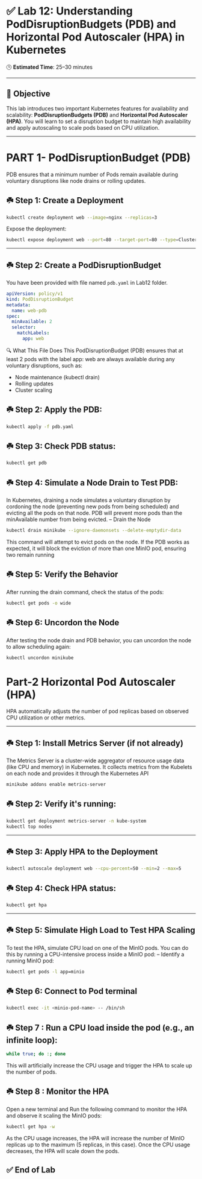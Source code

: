 
# ✅ Lab 12: Understanding PodDisruptionBudgets (PDB) and Horizontal Pod Autoscaler (HPA) in Kubernetes

🕒 **Estimated Time**: 25–30 minutes

---

## 🎯 Objective
This lab introduces two important Kubernetes features for availability and scalability: **PodDisruptionBudgets (PDB)** and **Horizontal Pod Autoscaler (HPA)**. You will learn to set a disruption budget to maintain high availability and apply autoscaling to scale pods based on CPU utilization.

---


#  PART 1- PodDisruptionBudget (PDB)
PDB ensures that a minimum number of Pods remain available during voluntary disruptions like node drains or rolling updates.


## ☘️ Step 1: Create a Deployment

```bash
kubectl create deployment web --image=nginx --replicas=3
```

Expose the deployment:

```bash
kubectl expose deployment web --port=80 --target-port=80 --type=ClusterIP
```

---

## ☘️ Step 2: Create a PodDisruptionBudget

You have been provided with  file named `pdb.yaml` in Lab12 folder.

```yaml
apiVersion: policy/v1
kind: PodDisruptionBudget
metadata:
  name: web-pdb
spec:
  minAvailable: 2
  selector:
    matchLabels:
      app: web
```
🔍 What This File Does
This PodDisruptionBudget (PDB) ensures that at least 2 pods with the label app: web are always available during any voluntary disruptions, such as:

- Node maintenance (kubectl drain)
- Rolling updates
- Cluster scaling

## ☘️ Step 2: Apply the PDB:

```bash
kubectl apply -f pdb.yaml
```

## ☘️ Step 3: Check PDB status:

```bash
kubectl get pdb
```

## ☘️ Step 4: Simulate a Node Drain to Test PDB:
In Kubernetes, draining a node simulates a voluntary disruption by cordoning the node (preventing new pods from being scheduled) and evicting all the pods on that node. PDB will prevent more pods than the minAvailable number from being evicted.
– Drain the Node

```bash
kubectl drain minikube --ignore-daemonsets --delete-emptydir-data
```

This command will attempt to evict pods on the node. If the PDB works as expected, it will block the eviction of more than one MinIO pod, ensuring two remain running

## ☘️ Step 5: Verify the Behavior

After running the drain command, check the status of the pods:

```bash
kubectl get pods -o wide
```

## ☘️ Step 6: Uncordon the Node
After testing the node drain and PDB behavior, you can uncordon the node to allow scheduling again:

```bash
kubectl uncordon minikube
```


# Part-2  Horizontal Pod Autoscaler (HPA)
HPA automatically adjusts the number of pod replicas based on observed CPU utilization or other metrics.

---

## ☘️ Step 1: Install Metrics Server (if not already)
The Metrics Server is a cluster-wide aggregator of resource usage data (like CPU and memory) in Kubernetes. It collects metrics from the Kubelets on each node and provides it through the Kubernetes API

```bash
minikube addons enable metrics-server
```

## ☘️ Step 2: Verify it's running:

```bash
kubectl get deployment metrics-server -n kube-system
kubectl top nodes
```

---

## ☘️ Step 3: Apply HPA to the Deployment

```bash
kubectl autoscale deployment web --cpu-percent=50 --min=2 --max=5
```

## ☘️ Step 4: Check HPA status:

```bash
kubectl get hpa
```

---

## ☘️ Step 5: Simulate High Load to Test HPA Scaling
To test the HPA, simulate CPU load on one of the MinIO pods. You can do this by running a CPU-intensive process inside a MinIO pod:
– Identify a running MinIO pod:

```bash
kubectl get pods -l app=minio
```

## ☘️ Step 6: Connect to Pod terminal

```bash
kubectl exec -it <minio-pod-name> -- /bin/sh
```


## ☘️ Step 7 : Run a CPU load inside the pod (e.g., an infinite loop):

```bash
while true; do :; done
```

This will artificially increase the CPU usage and trigger the HPA to scale up the number of pods.

## ☘️ Step 8 : Monitor the HPA
Open a new terminal and Run the following command to monitor the HPA and observe it scaling the MinIO pods:

```bash
kubectl get hpa -w
```


As the CPU usage increases, the HPA will increase the number of MinIO replicas up to the maximum (5 replicas, in this case). Once the CPU usage decreases, the HPA will scale down the pods.



## ✅ End of Lab

